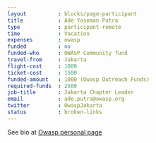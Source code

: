 ```yaml
---
layout          : blocks/page-participant
title           : Ade Yoseman Putra
type            : participant-remote
time            : Vacation
expenses        : owasp
funded          : no
funded-who      : OWASP Community fund
travel-from     : Jakarta
flight-cost     : 1000
ticket-cost     : 1500
funded-amount   : 1000 (Owasp Outreach Funds)
required-funds  : 2500
job-title       : Jakarta Chapter Leader 
email           : ade.putra@owasp.org
twitter         : OwaspJakarta
status          : broken-links
---
```


See bio at [Owasp personal page](https://www.owasp.org/index.php/Ade_Yoseman_Putra) 


